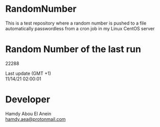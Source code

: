 # RandomNumber    
This is a test repository where a random number is pushed to a file automatically passwordless from a cron job in my Linux CentOS server    
# Random Number of the last run   
22288
      
Last update (GMT +1)    
11/14/21 02:00:01
# Developer    
Hamdy Abou El Anein   
hamdy.aea@protonmail.com
